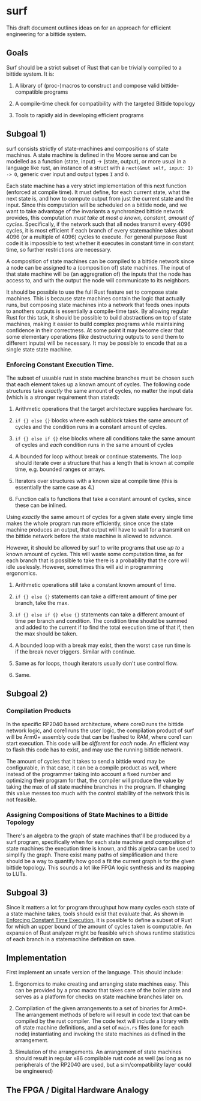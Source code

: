 # surf

This draft document outlines ideas on for an approach for efficient engineering for a bittide system.

## Goals

Surf should be a strict subset of Rust that can be trivially compiled to a bittide system. It is:

1) A library of (proc-)macros to construct and compose valid bittide-compatible programs

2) A compile-time check for compatibility with the targeted Bittide topology

3) Tools to rapidly aid in developing efficient programs

## Subgoal 1)

surf consists strictly of state-machines and compositions of state machines. A state machine is defined in the Moore sense and can be modelled as a function (state, input) -> (state, output), or more usual in a language like rust, an instance of a struct with a `next(&mut self, input: I) -> O`, generic over input and output types `I` and `O`.

Each state machine has a very strict implementation of this next function (enforced at compile time). It must define, for each current state, what the next state is, and how to compute output from just the current state and the input. Since this computation will be scheduled on a bittide node, and we want to take advantage of the invariants a synchronized bittide network provides, this computation _must take at most a known, constant, amount of cycles_. Specifically, if the network such that all nodes transmit every 4096 cycles, it is most efficient if each branch of every statemachine takes about 4096 (or a multiple of 4096) cycles to execute. For general purpose Rust code it is impossible to test whether it executes in constant time in constant time, so further restrictions are necessary.

A composition of state machines can be compiled to a bittide network since a node can be assigned to a (composition of) state machines. The input of that state machine will be (an aggregration of) the inputs that the node has access to, and with the output the node will communicate to its neighbors.

It should be possible to use the full Rust feature set to compose state machines. This is because state machines contain the logic that actually runs, but composing state machines into a network that feeds ones inputs to anothers outputs is essentially a compile-time task. By allowing regular Rust for this task, it should be possible to build abstractions on top of state machines, making it easier to build complex programs while maintaining confidence in their correctness. At some point it may become clear that some elementary operations (like destructuring outputs to send them to different inputs) will be necessary. It may be possible to encode that as a single state state machine. 

### Enforcing Constant Execution Time.

The subset of usuable rust in state machine branches must be chosen such that each element takes up a known amount of cycles. The following code structures take _exactly_ the same amount of cycles, no matter the input data (which is a stronger requirement than stated):

1) Arithmetic operations that the target architecture supplies hardware for.

2) `if {} else {}` blocks where each subblock takes the same amount of cycles and the condition runs in a constant amount of cycles.

3) `if {} else if {}` else blocks where all conditions take the same amount of cycles and _each_ condition runs in the same amount of cycles

4) A bounded for loop without break or continue statements. The loop should iterate over a structure that has a length that is known at compile time, e.g. bounded ranges or arrays.

5) Iterators over structures with a known size at compile time (this is essentially the same case as 4.)

6) Function calls to functions that take a constant amount of cycles, since these can be inlined.

Using _exactly_ the same amount of cycles for a given state every single time makes the whole program run more efficiently, since once the state machine produces an output, that output will have to wait for a transmit on the bittide network before the state machine is allowed to advance.

However, it should be allowed by surf to write programs that use _up to_ a known amount of cycles. This will waste some computation time, as for each branch that is possible to take there is a probability that the core will idle uselessly. However, sometimes this will aid in programming ergonomics.

1) Arithmetic operations still take a constant known amount of time.

2) `if {} else {}` statements can take a different amount of time per branch, take the max.

3) `if {} else if {} else {}` statements can take a different amount of time per branch and condition. The condition time should be summed and added to the current if to find the total execution time of that if, then the max should be taken.

4) A bounded loop with a break may exist, then the worst case run time is if the break never triggers. Similar with continue.

5) Same as for loops, though iterators usually don't use control flow.

6) Same.

## Subgoal 2)

### Compilation Products

In the specific RP2040 based architecture, where core0 runs the bittide network logic, and core1 runs the user logic, the compilation product of surf will be Arm0+ assembly code that can be flashed to RAM, where core1 can start execution. This code will be _different_ for _each_ node. An efficient way to flash this code has to exist, and may use the running bittide network.

The amount of cycles that it takes to send a bittide word may be configurable, in that case, it can be a compile product as well, where instead of the programmer taking into account a fixed number and optimizing their program for that, the compiler will produce the value by taking the max of all state machine branches in the program. If changing this value messes too much with the control stability of the network this is not feasible.

### Assigning Compositions of State Machines to a Bittide Topology

There's an algebra to the graph of state machines that'll be produced by a surf program, specifically when for each state machine and composition of state machines the execution time is known, and this algebra can be used to simplify the graph. There exist many paths of simplification and there should be a way to quantify how good a fit the current graph is for the given bittide topology. This sounds a lot like FPGA logic synthesis and its mapping to LUTs.

## Subgoal 3)

Since it matters a lot for program throughput how many cycles each state of a state machine takes, tools should exist that evaluate that. As shown in [Enforcing Constant Time Execution](#enforcing-constant-execution-time), it is possible to define a subset of Rust for which an upper bound of the amount of cycles taken is computable. An expansion of Rust analyzer might be feasible which shows runtime statistics of each branch in a statemachine definition on save.


## Implementation

First implement an unsafe version of the language. This should include:

1) Ergonomics to make creating and arranging state machines easy. This can be provided by a proc macro that takes care of the boiler plate and serves as a platform for checks on state machine branches later on.

2) Compilation of the given arrangements to a set of binaries for Arm0+. The arrangement methods of before will result in code text that can be compiled by the rust compiler. The code text will include a library with _all_ state machine definitions, and a set of `main.rs` files (one for each node) instantiating and invoking the state machines as defined in the arrangement.

3) Simulation of the arrangements. An arrangement of state machines should result in regular x86 compilable rust code as well (as long as no peripherals of the RP2040 are used, but a sim/compatibility layer could be engineered)


## The FPGA / Digital Hardware Analogy